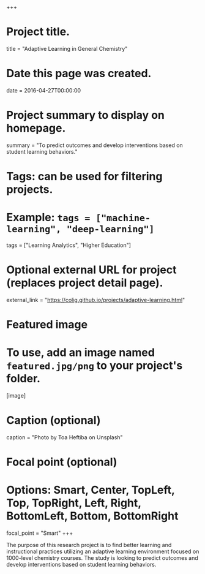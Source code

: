 +++
# Project title.
title = "Adaptive Learning in General Chemistry"

# Date this page was created.
date = 2016-04-27T00:00:00

# Project summary to display on homepage.
summary = "To predict outcomes and develop interventions based on student learning behaviors."

# Tags: can be used for filtering projects.
# Example: `tags = ["machine-learning", "deep-learning"]`
tags = ["Learning Analytics", "Higher Education"]

# Optional external URL for project (replaces project detail page).
external_link = "https://colig.github.io/projects/adaptive-learning.html"

# Featured image
# To use, add an image named `featured.jpg/png` to your project's folder. 
[image]
  # Caption (optional)
  caption = "Photo by Toa Heftiba on Unsplash"

  # Focal point (optional)
  # Options: Smart, Center, TopLeft, Top, TopRight, Left, Right, BottomLeft, Bottom, BottomRight
  focal_point = "Smart"
+++

The purpose of this research project is to find better learning and instructional practices utilizing an adaptive learning environment focused on 1000-level chemistry courses. The study is looking to predict outcomes and develop interventions based on student learning behaviors.
